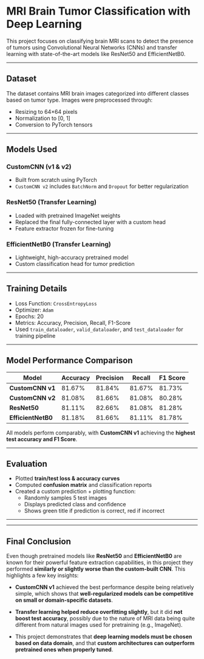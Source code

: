 # MRI Brain Tumor Classification with Deep Learning

This project focuses on classifying brain MRI scans to detect the presence of tumors using Convolutional Neural Networks (CNNs) and transfer learning with state-of-the-art models like ResNet50 and EfficientNetB0.

---

## Dataset

The dataset contains MRI brain images categorized into different classes based on tumor type. Images were preprocessed through:
- Resizing to 64×64 pixels
- Normalization to [0, 1]
- Conversion to PyTorch tensors

---

## Models Used

### CustomCNN (v1 & v2)
- Built from scratch using PyTorch
- `CustomCNN v2` includes `BatchNorm` and `Dropout` for better regularization

### ResNet50 (Transfer Learning)
- Loaded with pretrained ImageNet weights
- Replaced the final fully-connected layer with a custom head
- Feature extractor frozen for fine-tuning

### EfficientNetB0 (Transfer Learning)
- Lightweight, high-accuracy pretrained model
- Custom classification head for tumor prediction

---

## Training Details
- Loss Function: `CrossEntropyLoss`
- Optimizer: `Adam`
- Epochs: 20
- Metrics: Accuracy, Precision, Recall, F1-Score
- Used `train_dataloader`, `valid_dataloader`, and `test_dataloader` for training pipeline

---

## Model Performance Comparison

| Model            | Accuracy | Precision | Recall | F1 Score |
|------------------|----------|-----------|--------|----------|
| **CustomCNN v1** | 81.67%   | 81.84%    | 81.67% | 81.73%   |
| **CustomCNN v2** | 81.08%   | 81.66%    | 81.08% | 80.28%   |
| **ResNet50**     | 81.11%   | 82.66%    | 81.08% | 81.28%   |
| **EfficientNetB0**| 81.18%  | 81.66%    | 81.11% | 81.78%   |

All models perform comparably, with **CustomCNN v1** achieving the **highest test accuracy and F1 Score**.

---

## Evaluation

- Plotted **train/test loss & accuracy curves**
- Computed **confusion matrix** and classification reports
- Created a custom prediction + plotting function:
  - Randomly samples 5 test images
  - Displays predicted class and confidence
  - Shows green title if prediction is correct, red if incorrect

---

---

## Final Conclusion

Even though pretrained models like **ResNet50** and **EfficientNetB0** are known for their powerful feature extraction capabilities, in this project they performed **similarly or slightly worse than the custom-built CNN**. This highlights a few key insights:

- **CustomCNN v1** achieved the best performance despite being relatively simple, which shows that **well-regularized models can be competitive on small or domain-specific datasets**.
  
- **Transfer learning helped reduce overfitting slightly**, but it did **not boost test accuracy**, possibly due to the nature of MRI data being quite different from natural images used for pretraining (e.g., ImageNet).
  
- This project demonstrates that **deep learning models must be chosen based on data domain**, and that **custom architectures can outperform pretrained ones when properly tuned**.

